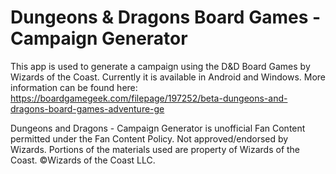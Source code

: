 # Dungeons & Dragons Board Games - Campaign Generator
This app is used to generate a campaign using the D&D Board Games by Wizards of the Coast. Currently it is available in Android and Windows. More information can be found here: https://boardgamegeek.com/filepage/197252/beta-dungeons-and-dragons-board-games-adventure-ge

Dungeons and Dragons - Campaign Generator is unofficial Fan Content permitted under the Fan Content Policy. Not approved/endorsed by Wizards. Portions of the materials used are property of Wizards of the Coast. ©Wizards of the Coast LLC.
